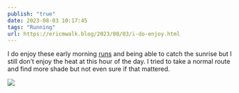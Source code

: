 ```yaml
---
publish: "true"
date: 2023-08-03 10:17:45
tags: "Running"
url: https://ericmwalk.blog/2023/08/03/i-do-enjoy.html
---
```


I do enjoy these early morning [runs](https://strava.com/activities/9574946162) and being able to catch the sunrise but I still don’t enjoy the heat at this hour of the day. I tried to take a normal route and find more shade but not even sure if that mattered.

![](https://ericmwalk.blog/uploads/2023/img-5726.jpeg)